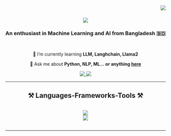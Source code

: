 <img align="right" src="https://visitor-badge.laobi.icu/badge?page_id=Babur-Raiyan.Babur-Raiyan" />

<h1 align="center">
    <img src="https://readme-typing-svg.herokuapp.com/?font=Righteous&size=35&center=true&vCenter=true&width=500&height=70&duration=4000&lines=Hi+There!+👋;+I'm+Babur+Raiyan!;" />
</h1>

<h3 align="center">An enthusiast in Machine Learning and AI from Bangladesh 🇧🇩</h3>

<br/>

<div align="center">
 
 🌱 I’m currently learning **LLM, Langhchain, Llama2**

💬 Ask me about **Python, NLP, ML... or anything [here](https://github.com/Babur-Raiyan/Babur-Raiyan/issues)**

 </div>
 
<div align="center"> 
  <a href="mailto:tsnraiyan@gmail.com">
    <img src="https://img.shields.io/badge/Gmail-333333?style=for-the-badge&logo=gmail&logoColor=red" />
  </a>
  <a href="https://linkedin.com/in/md-babur-raiyan-423a9b179/" target="_blank">
    <img src="https://img.shields.io/badge/LinkedIn-0077B5?style=for-the-badge&logo=linkedin&logoColor=white" />
  </a>
</div>

 <hr/>
 
<h2 align="center">⚒️ Languages-Frameworks-Tools ⚒️</h2>
<br/>
<div align="center">
    <img src="https://skillicons.dev/icons?i=python,tensorflow,postman,html,css,vscode,github,git,ae" /><br>
    <img src="https://skillicons.dev/icons?i=linux,javascript,au,powershell,pr,cpp,flask,regex,fastapi" />
</div>

<br/>

<hr/>
